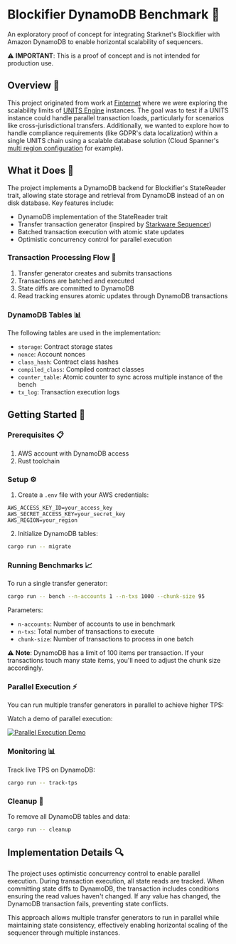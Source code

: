# Blockifier DynamoDB Benchmark 🚀

An exploratory proof of concept for integrating Starknet's Blockifier with Amazon DynamoDB to enable horizontal scalability of sequencers.

⚠️ **IMPORTANT**: This is a proof of concept and is not intended for production use.

## Overview 🌟

This project originated from work at [Finternet](https://finternetlab.io/) where we were exploring the scalability limits of [UNITS Engine](https://github.com/karnotxyz/units_engine) instances. The goal was to test if a UNITS instance could handle parallel transaction loads, particularly for scenarios like cross-jurisdictional transfers. Additionally, we wanted to explore how to handle compliance requirements (like GDPR's data localization) within a single UNITS chain using a scalable database solution (Cloud Spanner's [multi region configuration](https://cloud.google.com/spanner/docs/instance-configurations#regional-configurations) for example).

## What it Does 🔧

The project implements a DynamoDB backend for Blockifier's StateReader trait, allowing state storage and retrieval from DynamoDB instead of an on disk database. Key features include:

- DynamoDB implementation of the StateReader trait
- Transfer transaction generator (inspired by [Starkware Sequencer](https://github.com/starkware-libs/sequencer))
- Batched transaction execution with atomic state updates
- Optimistic concurrency control for parallel execution

### Transaction Processing Flow 🔄

1. Transfer generator creates and submits transactions
2. Transactions are batched and executed
3. State diffs are committed to DynamoDB
4. Read tracking ensures atomic updates through DynamoDB transactions

### DynamoDB Tables 📊

The following tables are used in the implementation:

- `storage`: Contract storage states
- `nonce`: Account nonces
- `class_hash`: Contract class hashes
- `compiled_class`: Compiled contract classes
- `counter_table`: Atomic counter to sync across multiple instance of the bench
- `tx_log`: Transaction execution logs

## Getting Started 🏁

### Prerequisites 📋

1. AWS account with DynamoDB access
2. Rust toolchain

### Setup ⚙️

1. Create a `.env` file with your AWS credentials:

```
AWS_ACCESS_KEY_ID=your_access_key
AWS_SECRET_ACCESS_KEY=your_secret_key
AWS_REGION=your_region
```

2. Initialize DynamoDB tables:

```bash
cargo run -- migrate
```

### Running Benchmarks 📈

To run a single transfer generator:

```bash
cargo run -- bench --n-accounts 1 --n-txs 1000 --chunk-size 95
```

Parameters:

- `n-accounts`: Number of accounts to use in benchmark
- `n-txs`: Total number of transactions to execute
- `chunk-size`: Number of transactions to process in one batch

⚠️ **Note**: DynamoDB has a limit of 100 items per transaction. If your transactions touch many state items, you'll need to adjust the chunk size accordingly.

### Parallel Execution ⚡

You can run multiple transfer generators in parallel to achieve higher TPS:

Watch a demo of parallel execution:

[![Parallel Execution Demo](https://www.youtube.com/watch?v=Pd8Kvqm4Y_s)](https://www.youtube.com/watch?v=Pd8Kvqm4Y_s)

### Monitoring 📊

Track live TPS on DynamoDB:

```bash
cargo run -- track-tps
```

### Cleanup 🧹

To remove all DynamoDB tables and data:

```bash
cargo run -- cleanup
```

## Implementation Details 🔍

The project uses optimistic concurrency control to enable parallel execution. During transaction execution, all state reads are tracked. When committing state diffs to DynamoDB, the transaction includes conditions ensuring the read values haven't changed. If any value has changed, the DynamoDB transaction fails, preventing state conflicts.

This approach allows multiple transfer generators to run in parallel while maintaining state consistency, effectively enabling horizontal scaling of the sequencer through multiple instances.
